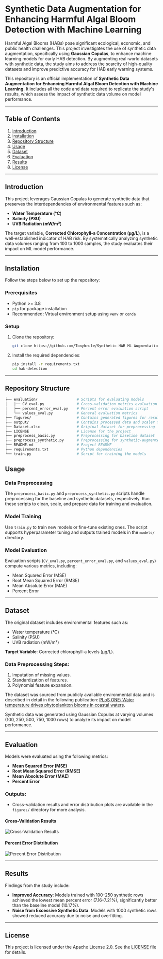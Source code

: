 # Synthetic Data Augmentation for Enhancing Harmful Algal Bloom Detection with Machine Learning

Harmful Algal Blooms (HABs) pose significant ecological, economic, and public health challenges. This project investigates the use of synthetic data augmentation, specifically using **Gaussian Copulas**, to enhance machine learning models for early HAB detection. By augmenting real-world datasets with synthetic data, the study aims to address the scarcity of high-quality datasets and improve predictive accuracy for HAB early warning systems.

This repository is an official implementation of **Synthetic Data Augmentation for Enhancing Harmful Algal Bloom Detection with Machine Learning**. It includes all the code and data required to replicate the study's results, which assess the impact of synthetic data volume on model performance.

---

## Table of Contents
1. [Introduction](#introduction)
2. [Installation](#installation)
3. [Repository Structure](#repository-structure)
4. [Usage](#usage)
5. [Dataset](#dataset)
6. [Evaluation](#evaluation)
7. [Results](#results)
8. [License](#license)

---

## Introduction
This project leverages Gaussian Copulas to generate synthetic data that preserves the interdependencies of environmental features such as:
- **Water Temperature (°C)**  
- **Salinity (PSU)**  
- **UVB Radiation (mW/m²)**  

The target variable, **Corrected Chlorophyll-a Concentration (µg/L)**, is a well-established indicator of HAB risk. By systematically analyzing synthetic data volumes ranging from 100 to 1000 samples, the study evaluates their impact on ML model performance.

---

## Installation
Follow the steps below to set up the repository:

### Prerequisites
- Python >= 3.8
- `pip` for package installation
- Recommended: Virtual environment setup using `venv` or `conda`

### Setup
1. Clone the repository:
   ```bash
   git clone https://github.com/Tonyhrule/Synthetic-HAB-ML-Augmentation.git
   ```

2. Install the required dependencies:
   ```bash
   pip install -r requirements.txt
   cd hab-detection
   ```

---

## Repository Structure

```bash
├── evaluation/                  # Scripts for evaluating models
│   ├── CV_eval.py               # Cross-validation metrics evaluation
│   ├── percent_error_eval.py    # Percent error evaluation script
│   └── values_eval.py           # General evaluation metrics
├── figures/                     # Contains generated figures for results
├── output/                      # Contains processed data and scaler files
├── Dataset.xlsx                 # Original dataset for preprocessing
├── LICENSE                      # License for the project
├── preprocess_basic.py          # Preprocessing for baseline dataset
├── preprocess_synthetic.py      # Preprocessing for synthetic-augmented dataset
├── README.md                    # Project README
├── requirements.txt             # Python dependencies
└── train.py                     # Script for training the models
```

## Usage

### Data Preprocessing
The `preprocess_basic.py` and `preprocess_synthetic.py` scripts handle preprocessing for the baseline and synthetic datasets, respectively. Run these scripts to clean, scale, and prepare data for training and evaluation.

### Model Training
Use `train.py` to train new models or fine-tune existing ones. The script supports hyperparameter tuning and outputs trained models in the `models/` directory.

### Model Evaluation
Evaluation scripts (`CV_eval.py`, `percent_error_eval.py`, and `values_eval.py`) compute various metrics, including:
- Mean Squared Error (MSE)
- Root Mean Squared Error (RMSE)
- Mean Absolute Error (MAE)
- Percent Error

---

## Dataset
The original dataset includes environmental features such as:
- Water temperature (°C)
- Salinity (PSU)
- UVB radiation (mW/m²)

**Target Variable**: Corrected chlorophyll-a levels (µg/L).

### Data Preprocessing Steps:
1. Imputation of missing values.
2. Standardization of features.
3. Polynomial feature expansion.

The dataset was sourced from publicly available environmental data and is described in detail in the following publication: [PLoS ONE: Water temperature drives phytoplankton blooms in coastal waters](https://journals.plos.org/plosone/article?id=10.1371%2Fjournal.pone.0214933#sec020).

Synthetic data was generated using Gaussian Copulas at varying volumes (100, 250, 500, 750, 1000 rows) to analyze its impact on model performance.

---

## Evaluation
Models were evaluated using the following metrics:
- **Mean Squared Error (MSE)**
- **Root Mean Squared Error (RMSE)**
- **Mean Absolute Error (MAE)**
- **Percent Error**

### Outputs:
- Cross-validation results and error distribution plots are available in the `figures/` directory for more analysis.

#### Cross-Validation Results
![Cross-Validation Results](https://github.com/Tonyhrule/synthetic-hab-ML-augmentation/blob/main/figures/CV_results_final.png)

#### Percent Error Distribution
![Percent Error Distribution](https://github.com/Tonyhrule/synthetic-hab-ML-augmentation/blob/main/figures/Percent_Error_final.png)

---

## Results
Findings from the study include:
- **Improved Accuracy**: Models trained with 100–250 synthetic rows achieved the lowest mean percent error (7.16–7.21%), significantly better than the baseline model (10.17%).
- **Noise from Excessive Synthetic Data**: Models with 1000 synthetic rows showed reduced accuracy due to noise and overfitting.

---

## License
This project is licensed under the Apache License 2.0. See the [LICENSE](https://github.com/Tonyhrule/synthetic-hab-ML-augmentation/blob/main/LICENSE) file for details.
